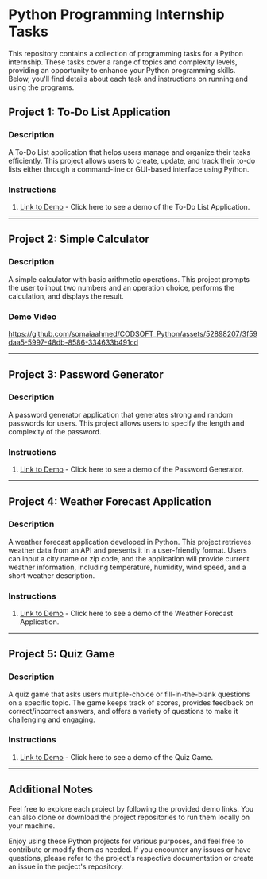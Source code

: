 # Python Programming Internship Tasks

This repository contains a collection of programming tasks for a Python internship. These tasks cover a range of topics and complexity levels, providing an opportunity to enhance your Python programming skills. Below, you'll find details about each task and instructions on running and using the programs.


## Project 1: To-Do List Application

### Description
A To-Do List application that helps users manage and organize their tasks efficiently. This project allows users to create, update, and track their to-do lists either through a command-line or GUI-based interface using Python.

### Instructions
1. [Link to Demo](#) - Click here to see a demo of the To-Do List Application.

---

## Project 2: Simple Calculator

### Description
A simple calculator with basic arithmetic operations. This project prompts the user to input two numbers and an operation choice, performs the calculation, and displays the result.

### Demo Video


https://github.com/somaiaahmed/CODSOFT_Python/assets/52898207/3f59daa5-5997-48db-8586-334633b491cd



---

## Project 3: Password Generator

### Description
A password generator application that generates strong and random passwords for users. This project allows users to specify the length and complexity of the password.

### Instructions
1. [Link to Demo](#) - Click here to see a demo of the Password Generator.

---

## Project 4: Weather Forecast Application

### Description
A weather forecast application developed in Python. This project retrieves weather data from an API and presents it in a user-friendly format. Users can input a city name or zip code, and the application will provide current weather information, including temperature, humidity, wind speed, and a short weather description.

### Instructions
1. [Link to Demo](#) - Click here to see a demo of the Weather Forecast Application.

---

## Project 5: Quiz Game

### Description
A quiz game that asks users multiple-choice or fill-in-the-blank questions on a specific topic. The game keeps track of scores, provides feedback on correct/incorrect answers, and offers a variety of questions to make it challenging and engaging.

### Instructions
1. [Link to Demo](#) - Click here to see a demo of the Quiz Game.

---

## Additional Notes
Feel free to explore each project by following the provided demo links. You can also clone or download the project repositories to run them locally on your machine.

Enjoy using these Python projects for various purposes, and feel free to contribute or modify them as needed. If you encounter any issues or have questions, please refer to the project's respective documentation or create an issue in the project's repository.

